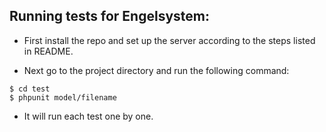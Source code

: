 ## Running tests for Engelsystem:
* First install the repo and set up the server according to the steps listed in README.

* Next go to the project directory and run the following command:
```
$ cd test
$ phpunit model/filename

```
* It will run each test one by one.